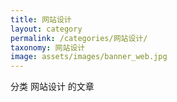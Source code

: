 ```yaml
---
title: 网站设计
layout: category
permalink: /categories/网站设计/
taxonomy: 网站设计
image: assets/images/banner_web.jpg
---
```

分类 网站设计 的文章